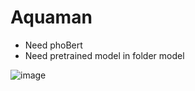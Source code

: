 # Aquaman
+ Need phoBert
+ Need pretrained model in folder model

![image](https://user-images.githubusercontent.com/30485720/115273000-36ebe780-a169-11eb-9bd5-f28a2ed6aba9.png)
